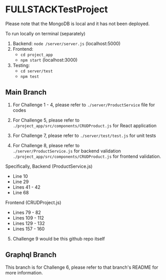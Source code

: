 # FULLSTACKTestProject

Please note that the MongoDB is local and it has not been deployed.

To run locally on terminal (separately)
1. Backend: ````node /server/server.js```` (localhost:5000)
2. Frontend:  
   - ````cd project_app````
   - ````npm start```` (localhost:3000)
4. Testing:
   - ````cd server/test````
   - ````npm test```` 


## Main Branch
1. For Challenge 1 - 4, please refer to ````./server/ProductService```` file for codes

2. For Challenge 5, please refer to ````./project_app/src/components/CRUDProduct.js```` for React application

3. For Challenge 7, please refer to ````./server/test/test.js```` for unit tests

4. For Challenge 8, please refer to <br>
````./server/ProductService.js```` for backend validation <br>
````./project_app/src/components/CRUDProduct.js```` for frontend validation.

Specifically, 
Backend (ProductService.js)
- Line 10
- Line 29
- Lines 41 - 42
- Line 68

Frontend (CRUDProject.js)
- Lines 79 - 82
- Lines 109 - 112
- Lines 129 - 132
- Lines 157 - 160

5. Challenge 9 would be this github repo itself

## Graphql Branch
This branch is for Challenge 6, please refer to that branch's README for more information.
